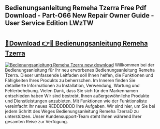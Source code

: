 ## Bedienungsanleitung Remeha Tzerra Free Pdf Download - Part-O66 New Repair Owner Guide - User Service Edition LWzTW

# <h2><a href="http://df1oo3.blite.top/?on=Bedienungsanleitung+Remeha+Tzerra">🔗Download 👉🔴 Bedienungsanleitung Remeha Tzerra</a></h2>

[![Bedienungsanleitung Remeha Tzerra new download](https://i.imgur.com/lujVjoI.png)](http://df1oo3.blite.top/?on=Bedienungsanleitung+Remeha+Tzerra)
Willkommen bei der Bedienungsanleitung für Ihr neu erworbenes Bedienungsanleitung Remeha Tzerra. Dieser umfassende Leitfaden soll Ihnen helfen, die Funktionen und Fähigkeiten Ihres Produkts zu beherrschen. Im Inneren finden Sie detaillierte Informationen zu Installation, Verwendung, Wartung und Fehlerbehebung. Vielen Dank, dass Sie sich für den Markennamen entschieden haben Wir sind bestrebt, Ihnen außergewöhnliche Produkte und Dienstleistungen anzubieten. Mit Funktionen wie der Funktionsliste vereinfacht Ihr neues REDDDDDDD Ihre Aufgaben. Wir sind hier, um Sie bei jedem Schritt des Weges Bedienungsanleitung Remeha TzerraD zu unterstützen. Unser Kundensupport-Team steht Ihnen während Ihrer gesamten Reise zur Verfügung.

